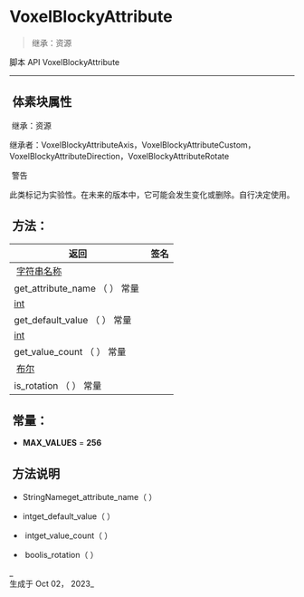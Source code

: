 # VoxelBlockyAttribute

> 继承：资源
  
脚本 API VoxelBlockyAttribute

___

##  体素块属性

 继承：资源

  
继承者：VoxelBlockyAttributeAxis，VoxelBlockyAttributeCustom，VoxelBlockyAttributeDirection，VoxelBlockyAttributeRotate

 警告

  
此类标记为实验性。在未来的版本中，它可能会发生变化或删除。自行决定使用。

##  方法：

|  返回 |  签名 |
| --- | --- |
|  [字符串名称](https://docs.godotengine.org/en/stable/classes/class_stringname.html) |   
get\_attribute\_name （ ） 常量 |
| [int](https://docs.godotengine.org/en/stable/classes/class_int.html) |   
get\_default\_value （ ） 常量 |
| [int](https://docs.godotengine.org/en/stable/classes/class_int.html) |   
get\_value\_count （ ） 常量 |
|  [布尔](https://docs.godotengine.org/en/stable/classes/class_bool.html) |   
is\_rotation （ ） 常量 |

##  常量：

-   **MAX\_VALUES** = **256**

##  方法说明

-     
    StringNameget\_attribute\_name（ ）
    
-     
    intget\_default\_value（ ）
    
-    intget\_value\_count（ ）
    
-    boolis\_rotation（ ）
    

_  
生成于 Oct 02， 2023_
